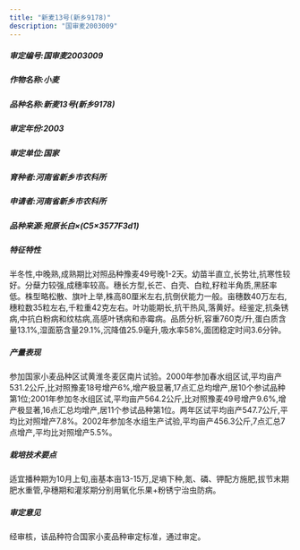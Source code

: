 ```yaml
---
title: "新麦13号(新乡9178)"
description: "国审麦2003009"
---
```

##### 审定编号:国审麦2003009

##### 作物名称:小麦

##### 品种名称:新麦13号(新乡9178)

##### 审定年份:2003

##### 审定单位:国家

##### 育种者:河南省新乡市农科所

##### 申请者:河南省新乡市农科所

##### 品种来源:宛原长白×(C5×3577F3d1)

##### 特征特性
半冬性,中晚熟,成熟期比对照品种豫麦49号晚1-2天。幼苗半直立,长势壮,抗寒性较好。分蘖力较强,成穗率较高。穗长方型,长芒、白壳、白粒,籽粒半角质,黑胚率低。株型略松散、旗叶上举,株高80厘米左右,抗倒伏能力一般。亩穗数40万左右,穗粒数35粒左右,千粒重42克左右。叶功能期长,抗干热风,落黄好。经鉴定,抗条锈病,中抗白粉病和纹枯病,高感叶锈病和赤霉病。品质分析,容重760克/升,蛋白质含量13.1%,湿面筋含量29.1%,沉降值25.9毫升,吸水率58%,面团稳定时间3.6分钟。

##### 产量表现
参加国家小麦品种区试黄淮冬麦区南片试验。2000年参加春水组区试,平均亩产531.2公斤,比对照豫麦18号增产6%,增产极显著,17点汇总均增产,居10个参试品种第1位;2001年参加冬水组区试,平均亩产564.2公斤,比对照豫麦49号增产9.6%,增产极显著,16点汇总均增产,居11个参试品种第1位。两年区试平均亩产547.7公斤,平均比对照增产7.8%。2002年参加冬水组生产试验,平均亩产456.3公斤,7点汇总7点增产,平均比对照增产5.5%。

##### 栽培技术要点
适宜播种期为10月上旬,亩基本亩13-15万,足墒下种,氮、磷、钾配方施肥,拔节末期肥水重管,孕穗期和灌浆期分别用氧化乐果+粉锈宁治虫防病。

##### 审定意见
经审核，该品种符合国家小麦品种审定标准，通过审定。
